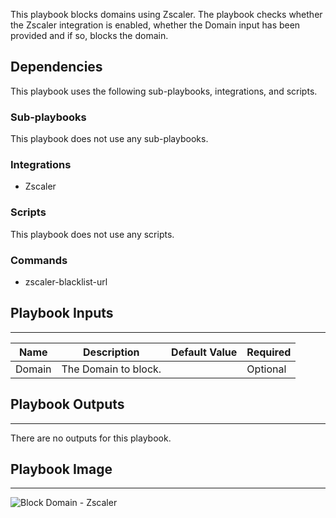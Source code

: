 This playbook blocks domains using Zscaler.
The playbook checks whether the Zscaler integration is enabled, whether the Domain input has been provided and if so, blocks the domain.

## Dependencies
This playbook uses the following sub-playbooks, integrations, and scripts.

### Sub-playbooks
This playbook does not use any sub-playbooks.

### Integrations
* Zscaler

### Scripts
This playbook does not use any scripts.

### Commands
* zscaler-blacklist-url

## Playbook Inputs
---

| **Name** | **Description** | **Default Value** | **Required** |
| --- | --- | --- | --- |
| Domain | The Domain to block. |  | Optional |

## Playbook Outputs
---
There are no outputs for this playbook.

## Playbook Image
---
![Block Domain - Zscaler](https://raw.githubusercontent.com/cvescan/cvescan/7d20d193ddfe06ad3ead0effb87db3e71fe675a8/Packs/Zscaler/doc_files/Block_Domain_-_Zscaler.png)